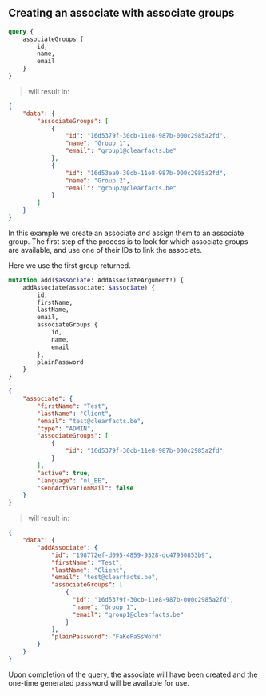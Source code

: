 ## Creating an associate with associate groups

```graphql
query { 
    associateGroups { 
        id, 
        name, 
        email 
    } 
}
```

> will result in:

```json
{
    "data": {
        "associateGroups": [
            {
                "id": "16d5379f-30cb-11e8-987b-000c2985a2fd",
                "name": "Group 1",
                "email": "group1@clearfacts.be"
            },
            {
                "id": "16d53ea9-30cb-11e8-987b-000c2985a2fd",
                "name": "Group 2",
                "email": "group2@clearfacts.be"
            }
        ]
    }
}
```

In this example we create an associate and assign them to an associate group. 
The first step of the process is to look for which associate groups are available,
and use one of their IDs to link the associate.

Here we use the first group returned.

```graphql
mutation add($associate: AddAssociateArgument!) {
    addAssociate(associate: $associate) {
        id,
        firstName,
        lastName,
        email,
        associateGroups {
            id,
            name,
            email
        },
        plainPassword
    }
}
```
```json
{
    "associate": {
        "firstName": "Test",
        "lastName": "Client",
        "email": "test@clearfacts.be",
        "type": "ADMIN",
        "associateGroups": [
            {
                "id": "16d5379f-30cb-11e8-987b-000c2985a2fd"
            }
        ],
        "active": true,
        "language": "nl_BE",
        "sendActivationMail": false
    }
}
```

> will result in:

```json
{
    "data": {
        "addAssociate": {
            "id": "198772ef-d095-4859-9328-dc47950853b9",
            "firstName": "Test",
            "lastName": "Client",
            "email": "test@clearfacts.be",
            "associateGroups": [
                {
                  "id": "16d5379f-30cb-11e8-987b-000c2985a2fd",
                  "name": "Group 1",
                  "email": "group1@clearfacts.be"
                }
            ],
            "plainPassword": "FaKePaSsWord"
        }
    }
}
```

Upon completion of the query, the associate will have been created and the one-time generated password will be available for use.